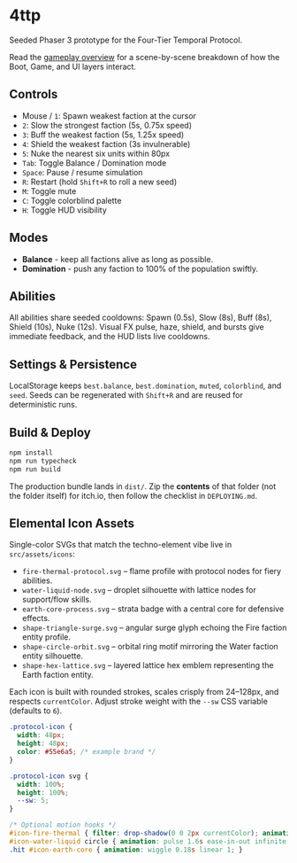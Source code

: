 # 4ttp

Seeded Phaser 3 prototype for the Four-Tier Temporal Protocol.

Read the [gameplay overview](docs/) for a scene-by-scene breakdown of how the Boot, Game, and UI layers interact.

## Controls

- Mouse / `1`: Spawn weakest faction at the cursor
- `2`: Slow the strongest faction (5s, 0.75x speed)
- `3`: Buff the weakest faction (5s, 1.25x speed)
- `4`: Shield the weakest faction (3s invulnerable)
- `5`: Nuke the nearest six units within 80px
- `Tab`: Toggle Balance / Domination mode
- `Space`: Pause / resume simulation
- `R`: Restart (hold `Shift+R` to roll a new seed)
- `M`: Toggle mute
- `C`: Toggle colorblind palette
- `H`: Toggle HUD visibility

## Modes

- **Balance** - keep all factions alive as long as possible.
- **Domination** - push any faction to 100% of the population swiftly.

## Abilities

All abilities share seeded cooldowns: Spawn (0.5s), Slow (8s), Buff (8s), Shield (10s), Nuke (12s). Visual FX pulse, haze, shield, and bursts give immediate feedback, and the HUD lists live cooldowns.

## Settings & Persistence

LocalStorage keeps `best.balance`, `best.domination`, `muted`, `colorblind`, and `seed`. Seeds can be regenerated with `Shift+R` and are reused for deterministic runs.

## Build & Deploy

```bash
npm install
npm run typecheck
npm run build
```

The production bundle lands in `dist/`. Zip the **contents** of that folder (not the folder itself) for itch.io, then follow the checklist in `DEPLOYING.md`.

## Elemental Icon Assets

Single-color SVGs that match the techno-element vibe live in `src/assets/icons`:

- `fire-thermal-protocol.svg` – flame profile with protocol nodes for fiery abilities.
- `water-liquid-node.svg` – droplet silhouette with lattice nodes for support/flow skills.
- `earth-core-process.svg` – strata badge with a central core for defensive effects.
- `shape-triangle-surge.svg` – angular surge glyph echoing the Fire faction entity profile.
- `shape-circle-orbit.svg` – orbital ring motif mirroring the Water faction entity silhouette.
- `shape-hex-lattice.svg` – layered lattice hex emblem representing the Earth faction entity.

Each icon is built with rounded strokes, scales crisply from 24–128px, and respects `currentColor`. Adjust stroke weight with the `--sw` CSS variable (defaults to `6`).

```css
.protocol-icon {
  width: 48px;
  height: 48px;
  color: #55e6a5; /* example brand */
}

.protocol-icon svg {
  width: 100%;
  height: 100%;
  --sw: 5;
}

/* Optional motion hooks */
#icon-fire-thermal { filter: drop-shadow(0 0 2px currentColor); animation: flicker 0.28s infinite steps(2, end); }
#icon-water-liquid circle { animation: pulse 1.6s ease-in-out infinite; }
.hit #icon-earth-core { animation: wiggle 0.18s linear 1; }
```
